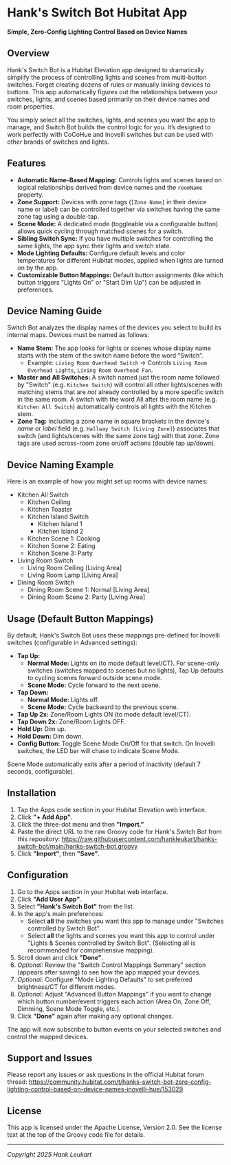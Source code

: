 # Hank's Switch Bot Hubitat App

**Simple, Zero-Config Lighting Control Based on Device Names**

## Overview

Hank's Switch Bot is a Hubitat Elevation app designed to dramatically simplify the process of controlling lights and scenes from multi-button switches. Forget creating dozens of rules or manually linking devices to buttons. This app automatically figures out the relationships between your switches, lights, and scenes based primarily on their device names and room properties.

You simply select all the switches, lights, and scenes you want the app to manage, and Switch Bot builds the control logic for you. It’s designed to work perfectly with CoCoHue and Inovelli switches but can be used with other brands of switches and lights.

## Features

- **Automatic Name-Based Mapping:** Controls lights and scenes based on logical relationships derived from device names and the `roomName` property.
- **Zone Support:** Devices with zone tags (`[Zone Name]` in their device name or label) can be controlled together via switches having the same zone tag using a double-tap.
- **Scene Mode:** A dedicated mode (toggleable via a configurable button) allows quick cycling through matched scenes for a switch.
- **Sibling Switch Sync:** If you have multiple switches for controlling the same lights, the app sync their lights and switch state.
- **Mode Lighting Defaults:** Configure default levels and color temperatures for different Hubitat modes, applied when lights are turned on by the app.
- **Customizable Button Mappings:** Default button assignments (like which button triggers "Lights On" or "Start Dim Up") can be adjusted in preferences.

## Device Naming Guide

Switch Bot analyzes the display names of the devices you select to build its internal maps. Devices must be named as follows:

- **Name Stem:** The app looks for lights or scenes whose display name starts with the stem of the switch name before the word “Switch”.
	- Example: `Living Room Overhead Switch` -> Controls `Living Room Overhead Lights`, `Living Room Overhead Fan`.
- **Master and All Switches:** A switch named just the room name followed by "Switch" (e.g. `Kitchen Switch`) will control all other lights/scenes with matching stems that are *not* already controlled by a more specific switch in the same room. A switch with the word All after the room name (e.g. `Kitchen All Switch`) automatically controls all lights with the Kitchen stem.
- **Zone Tag:** Including a zone name in square brackets in the device's *name* or *label* field (e.g. `Hallway Switch [Living Zone]`) associates that switch (and lights/scenes with the same zone tag) with that zone. Zone tags are used across-room zone on/off actions (double tap up/down).

## Device Naming Example

Here is an example of how you might set up rooms with device names:

- Kitchen All Switch
	- Kitchen Ceiling
	- Kitchen Toaster
	- Kitchen Island Switch
		- Kitchen Island 1
		- Kitchen Island 2
	- Kitchen Scene 1: Cooking
	- Kitchen Scene 2: Eating
	- Kitchen Scene 3: Party
- Living Room Switch
	- Living Room Ceiling [Living Area]
	- Living Room Lamp [Living Area]
- Dining Room Switch
	- Dining Room Scene 1: Normal [Living Area]
	- Dining Room Scene 2: Party [Living Area]

## Usage (Default Button Mappings)

By default, Hank's Switch Bot uses these mappings pre-defined for Inovelli switches (configurable in Advanced settings):

- **Tap Up:**
	- **Normal Mode:** Lights on (to mode default level/CT). For scene-only switches (switches mapped to scenes but no lights), Tap Up defaults to cycling scenes forward outside scene mode.
	- **Scene Mode:** Cycle forward to the next scene.
- **Tap Down:**
	- **Normal Mode:** Lights off.
	- **Scene Mode:** Cycle backward to the previous scene.
- **Tap Up 2x:** Zone/Room Lights ON (to mode default level/CT).
- **Tap Down 2x:** Zone/Room Lights OFF.
- **Hold Up:** Dim up.
- **Hold Down:** Dim down.
- **Config Button:** Toggle Scene Mode On/Off for that switch. On Inovelli switches, the LED bar will chase to indicate Scene Mode.

Scene Mode automatically exits after a period of inactivity (default 7 seconds, configurable).

## Installation

1. Tap the Apps code section in your Hubitat Elevation web interface.
2. Click **"+ Add App"**.
3. Click the three-dot menu and then **"Import.”** 
4. Paste the direct URL to the raw Groovy code for Hank's Switch Bot from this repository: https://raw.githubusercontent.com/hankleukart/hanks-switch-bot/main/hanks-switch-bot.groovy
5. Click **"Import"**, then **"Save"**.

## Configuration

1. Go to the Apps section in your Hubitat web interface.
2. Click **"Add User App"**.
3. Select **"Hank's Switch Bot"** from the list.
4. In the app's main preferences:
	- Select **all** the switches you want this app to manage under "Switches controlled by Switch Bot".
	- Select **all** the lights and scenes you want this app to control under "Lights & Scenes controlled by Switch Bot". (Selecting all is recommended for comprehensive mapping).
5. Scroll down and click **"Done"**.
6. *Optional:* Review the "Switch Control Mappings Summary" section (appears after saving) to see how the app mapped your devices.
7. *Optional:* Configure "Mode Lighting Defaults" to set preferred brightness/CT for different modes.
8. *Optional:* Adjust "Advanced Button Mappings" if you want to change which button number/event triggers each action (Area On, Zone Off, Dimming, Scene Mode Toggle, etc.).
9. Click **"Done"** again after making any optional changes.

The app will now subscribe to button events on your selected switches and control the mapped devices.

## Support and Issues

Please report any issues or ask questions in the official Hubitat forum thread:
https://community.hubitat.com/t/hanks-switch-bot-zero-config-lighting-control-based-on-device-names-inovelli-hue/153029

## License

This app is licensed under the Apache License, Version 2.0. See the license text at the top of the Groovy code file for details.

---

*Copyright 2025 Hank Leukart*
